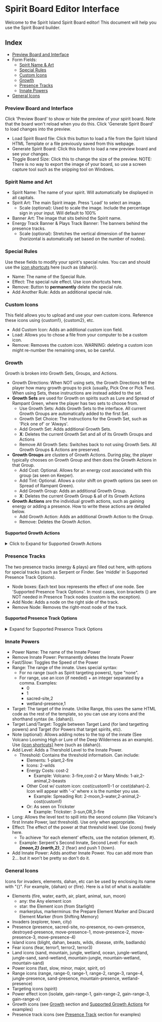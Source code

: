 # Spirit Board Editor Interface

Welcome to the Spirit Island Spirit Board editor! This document will help you use the Spirit Board builder.

## Index
- [Preview Board and Interface](#previewboard-and-interface)
- Form Fields:
  - [Spirit Name & Art](#spirit-name-and-art)
  - [Special Rules](#special-rules)
  - [Custom Icons](#custom-icons)
  - [Growth](#growth)
  - [Presence Tracks](#presence-tracks)
  - [Innate Powers](#innate-powers)
- [General Icons](#general-icons)

### Preview Board and Interface
Click 'Preview Board' to show or hide the preview of your spirit board. Note that the board won't reload when you do this. Click 'Generate Spirit Board' to load changes into the preview.
- Load Spirit Board file: Click this button to load a file from the Spirit Island HTML Template or a file previously saved from this webpage.
- Generate Spirit Board: Click this button to load a new preview board and see your changes.
- Toggle Board Size: Click this to change the size of the preview. NOTE: There is no way to export the image of your board, so use a screen capture tool such as the snipping tool on Windows.

### Spirit Name and Art
- Spirit Name: The name of your spirit. Will automatically be displayed in all capitals.
- Spirit Art: The main Spirit image. Press 'Load' to select an image.
	- Scale (optional): Used to scale the image. Include the percentage sign in your input. Will default to 100% 
- Banner Art: The image that sits behind the Spirit name.
- Energy Track Banner & Plays Track Banner: The banners behind the presence tracks.
	- Scale (optional): Stretches the vertical dimension of the banner (horizontal is automatically set based on the number of nodes).
  
### Special Rules
Use these fields to modify your spirit's special rules. You can and should use the [icon shortcuts](#general-icons) here (such as {dahan}).
- Name: The name of the Special Rule.
- Effect: The special rule effect. Use icon shortcuts here.
- Remove: Button to **permanently** delete the special rule.
- Add Another Rule: Adds an additional special rule.

### Custom Icons
This field allows you to upload and use your own custom icons. Reference these icons using {custom1}, {custom2}, etc.
- Add Custom Icon: Adds an additional custom icon field.
- Load: Allows you to chose a file from your computer to be a custom icon.
- Remove: Removes the custom icon. WARNING: deleting a custom icon might re-number the remaining ones, so be careful.

### Growth
Growth is broken into Growth Sets, Groups, and Actions.
- Growth Directions: When NOT using sets, the Growth Directions tell the player how many growth groups to pick (usually, Pick One or Pick Two). When using Sets, these instructions are instead added to the set.
- **Growth Sets** are used for Growth on spirits such as Lure and Spread of Rampant Green, where the player has two sets to choose from.
  - Use Growth Sets: Adds Growth Sets to the interface. All current Growth Groups are automatically added to the first Set.
  - Growth Set Choice: The instructions for the Growth Set, such as 'Pick one of' or 'Always'.
  - Add Growth Set: Adds additional Growth Sets.
  - **X**: Deletes the current Growth Set and all of its Growth Groups and Actions
  - Remove All Growth Sets: Switches back to not using Growth Sets. All Growth Groups & Actions are preserved.
- **Growth Groups** are clusters of Growth Actions. During play, the player typically chooses on Growth Group and then does the Growth Actions in that Group. 
  - Add Cost: Optional. Allows for an energy cost associated with this group (as seen on Keeper).
  - Add Tint: Optional. Allows a color shift on growth options (as seen on Spread of Rampant Green).
  - Add Growth Group: Adds an additional Growth Group.
  - **X**: Deletes the current Growth Group & all of its Growth Actions
- **Growth Actions** are the individual growth actions, such as gaining energy or adding a presence. How to write these actions are detailed below.
  - Add Growth Action: Adds an additional Growth Action to the Group.
  - Remove: Deletes the Growth Action.

#### Supported Growth Actions
<details>
  <summary>Click to Expand for Supported Growth Actions</summary>

|Category|Action|Usage|Details|Examples|
|------|------|------|------|----|
|Reclaim|Reclaim All, Reclaim One, Reclaim Half|reclaim-all, reclaim-one, reclaim-half OR relcaim(x)|x can be all, one, half, or custom||
||Reclaim Custom|reclaim(custom,*your custom reclaim text*)|Custom reclaim text with a unique icon.|reclaim(custom,your Unique Power Cards)|
|Adding Presence|Add Presence at Range|add-presence(x)|Add a Presence up to x Range. *x can be 'any' or 1, 2, 3 or 4*||
||Add Presence with Condition|add-presence(x,y)|Add a Presence with y conditions at x Range. y can be terrain types (including dual types), tokens, invaders, invader pieces, dahan, blight, etc.||
||Add Presence with Multiple Conditions|add-presence(x,y,z,...,*and/or*)|Add a Presence with multiple conditions y, z, etc at x Range, the last parameter must be 'or' or 'and'.|Sharp Fangs: <br>add-presence(3,jungle,beast,or)<br>Vengeance: <br>add-presence(2,town,city,blight,or)|
||Add Presence and/or Tokens|add-presence(x,token,y,and/or)|Add a Presence and/or a token y (beasts, disease, etc) at x Range.|Many Minds: <br>add-presence(3,token,beast,and)<br>Vengeance: <br>add-presence(1,token,disease,or)|
||Add Presence with Custom Text|add-presence(x,text,*your_text_here*)|Add a Presence at x Range. The presence text will read "Add a Presence *your_text_here*". The icon will be **!!!**||
||Add Presence with Custom Text and Icon(s)|add-presence(x,text,*your_text_here*,y,...)|Add a Presence at x Range. The presence text will read "Add a Presence *your_text_here*". The icon will be y and any number of additional icons separated by commas||
|Gaining Elements|Gain One Element|gain-element(x)|Gain Element x, which can be any the elements or 'any' or 'star'|'star' is the Starlight element icon|
||Gain Multiple of the Same Element|gain-element(x,y)|If y is a number, gain y of x Element||
||Gain a Choice Elements|gain-element(x,y,z,...)|If y is an element, gain x or y or z Elements|Lure: <br>gain-element(moon,air,plant)|
||Gain Multiple Elements|gain-element(x,y,z,...,*and*)|Gain elements x, y, and z (or more). The last option must *and*|Spreading Rot: gain-element(moon,water,earth,plant,and)|
|Preparing/Discarding Element Markers|Prepare One Element Marker|element-marker|Prepare 1 element marker||
||Prepare Multiple Element Marker|element-marker(x)|Prepare x element markers (x can be more than 2, or negative)|element-marker(2)|
||Discard Element Markers|element-marker(-x)|x is the number to discard|element-marker(-2)|
|Pushing|Push from Your Lands|push(x)|Push entity x (dahan, beasts, presence, etc) from 1 of your lands.||
||Push at Range|push(x,y)|Push entity x (dahan, beasts, presence, etc) from a land at range y.||
||Push with Conditions|push(x,y)|If y is a condition, push x from 1 of your lands with y condition (sacred site, beasts, etc).||
||Push from Multiple Lands with Conditions|push(x,y,z)|Push x from z lands of condition y. y can be terrain types, sacred site, token types, etc. z can be a numeral or 'each' (or another word at your own risk).|Ocean: push(presence,ocean,each)|
|Gathering|Gather into Your Lands|gather(x)|Gather entity x (dahan, beasts, presence, etc) into 1 of your lands.||
||Gather at Range|gather(x,y)|If y is a number, gather x into a land at y range.|Many Minds: <br>gather(2,beasts)|
||Gather with Conditions|gather(x,y)|If y is a condition, gather x into 1 of your lands with y condition (sacred site, beasts, etc).||
||Gather into Multiple Lands with Conditions|gather(x,y,z)|Gather x into z lands of y condition. z can be a number or 'each'|Ocean: gather(presence,ocean,each)|
|Move Presence|Move Presence|move-presence(x)|Move a Presence up to x Range||
|Gaining Energy|Gain Energy|gain-energy(x)|Gain x Energy|gain-energy(2)|
||Gain Energy per Thing|gain-energy(x)|Gain 1 Energy per Thing x (such as Elements, Sacred Sites, etc)|gain-energy(water)|
||Gain Energy per Thing plus Flat Energy|gain-energy(x,y)|Gain x Energy plus 1 Energy per Thing y|Wildfire: gain-energy(2,fire)|
||Gain Multiple Energy per Thing plus Flat Energy|gain-energy(x,y,z)|Gain x Energy plus z Energy per Thing y||
||Gain Energy per Custom Item Plus Flat Energy|gain-energy(x,text,*your_text_here*)|Gain x Energy plus 1 Energy per condition of your choosing. Icon will be a !!!.||
||Gain Energy per Custom w/ Icon Item Plus Flat Energy|gain-energy(x,text,*your_text_here*,y)|Gain x Energy plus 1 Energy per condition of your choosing. Icon will be y.||
||Gain Energy per Custom Item|gain-energy(text,*your_text_here*)|Gain 1 Energy per condition of your choosing. Icon will be a !!!.||
||Gain Energy per Custom Item w/ Icon|gain-energy(text,*your_text_here*,y)|If y is Entity, gain 1 Energy per Entity w/ your custom text. If y is number, gain y Energy per !!! w/ your custom text.||
||Gain Multiple Energy per Custom Item w/ Icon|gain-energy(text,*your_text_here*,y,z)|Gain z Energy per Entity y of your choosing.||
||Gain Energy per Card Play|energy-per-play|Gain 1 Energy per Card Play.|As seen on Trickster|
|Add Tokens|Add One Token|add-token(x,y)|At range x add token type y|add-token(2,beast)|
||Add Multiple Token of One Type|add-token(x,y, z)|Add z tokens of y type at range x|add-token(3,wilds,2)|
||Add Tokens of Different Types|add-token(x,y,z,...,and/or)|At range x, add a tokens of type y, z, and/or more. The last parameter must be 'or' or 'and'.|add-token(3,wilds,beasts,disease,and); add-token(3,strife,badlands,or);|
|Gain Power Card|Gain a Power Card|gain-power-card|||
|Repeating Growth Options|Repeat Growth Options|^x|Added to other growth options. x is the number of repeats. As seen on Fractured Days|gain-power-card^2; gain-energy(2)^3|
|Discarding Cards|Discard 2 Power Cards|discard-cards|As seen on Downpour||
||Discard 1 Power Card|discard-card|||
|Gain Card Play|Gain 1 Card Play|gain-card-play|Gain +1 Card Play|Volcano, Finder: gain-card-play|
||Gain Card Plays|gain-card-play(x)|Gain +x Card Plays||
|Forget Power Card|Forget a Power Card|forget-power-card|||
|Ignore Range |Ignore Range this Turn|ignore-range|Ignore Range this turn (as seen on Finder)||
|Gain Range |Gain Range this Turn|gain-range(x)|Gain x range for Powers this turn|gain-range(1)|
||Gain Range this Turn for...|gain-range(x,y)|Gain x range for y effects (powers, power cards, innate powers, everything) this turn|gain-range(2,powers)|
|Isolate|Isolate one of your Lands|isolate|Isolate one of your Lands||
||Isolate a land at Range|isolate(x)|Isolate a land at x Range||
|Destroy Presence|Destroy a Presence|destroy-presence|||
|Gaining Fear|Gain Fear|fear(x)|Gain x Fear||
||Gain Fear per Element|fear(x)|Gain 1 Fear per Element x||
||Gain Fear per Element plus Flat Fear|fear(x,y)|Gain x Fear plus 1 Fear per Element y||
||Gain Fear per Custom Item|fear(text,*your_text_here*)|Gain 1 Fear per condition of your choosing. Icon will be a !!!.|fear(text,for each of your blighted lands)|
||Gain Fear per Custom Item Plus Flat Fear|fear(x,text,*your_text_here*)|Gain x Fear plus 1 Fear per condition of your choosing. Icon will be a !!!.||
|Deal Damage|Damage at Range|damage(x,y)|At range x, deal y Damage|Starlight: damage(0,2)|
||Deal 1 or 2 Damage in your Lands|damage-1, damage-2|Deals 1 or 2 Damage in one of your Lands||
|Make a Power Fast|Make a Power Fast|make-fast|One of your Powers may be Fast||
|Custom|Custom Text with !!! Icon|custom(*your_text_here*)|A custom growth option with the image !!!||
||Custom Text with Any Icon|custom(*your_text_here*,x,...)|A custom growth option with the x icon of your choice (ie. town, dahan, element, etc). Can use more than 1 icon and they will appear in a row.|custom(Deal 1 Damage in each of your Sacred Sites,sacred-site,damage-1)|
||Custom Text with Text In Place of Icons|custom(*your_text_here*,text,x)|A custom growth option with the your custom text x in place of an icon.||
|**OR** Growth Options|Allows pair of two growth options|or(x,y)|x and y are growth options (like the ones above)|Fractured Days's growth: or(gain-1-time^2,gain-card-play(2))|
|Presence Track Node|Puts the growth option inside a presence track ring|presence-node(x)|x is a growth option (like the ones above)|presence-node(reclaim-one)|
</details>

### Presence Tracks
The two presence tracks (energy & plays) are filled out here, with options for special tracks (such as Serpent or Finder. See 'middle' in Supported Presence Track Options).
  - Node boxes: Each text box represents the effect of one node. See 'Supported Presence Track Options'. In most cases, icon brackets {} are NOT needed in Presence Track nodes (custom is the exception).
  - Add Node: Adds a node on the right side of the track.
  - Remove Node: Removes the right-most node of the track.

#### Supported Presence Track Options
<details>
  <summary>Expand for Supported Presence Track Options</summary>

|Presence Track Effect|Usage|Details|Examples|
|------|------|------|----|
|Energy/Turn or Card Plays|Integer 1,2,3,4,5,6,7 etc.|Number will become Energy/Turn in energy track and Card Plays in the card play track|River cardplay track: 1,2,2,3,reclaim-one,4,5|
||For Energy, +1,-2,+3 etc.|Will modify energy gain instead of flat energy gain (think Finder)|Finder 'top row': 0,sun,2+water,**+2**,+1+any|
|Elements|sun,moon,fire,air,water,earth,plant,animal|Can be used in combinations|Thunderspeaker energy track: 1,air,2,fire,sun,3|
||any, star|'any' is any element, 'star' is the Element icon from Starlight||
|Element Markers|markerplus, markerminus|Gain or pay element markers|Shifting Memory energy track: 0,1,2,3+markerplus,4,reclaim-one,5,6+markerplus<br>Shifting Memory plays track: 1,2,2,markerminus+markerminus+gain-card-play,3|
|Reclaim One|reclaim-one|Reclaim one card, can be used in combinations|River cardplay track: 1,2,2,3,reclaim-one,4,5|
|Combinations|separate with a '+'|Can include energy, cardplays, markers, move-presence, gain-range, reclaim one, and custom. Can be more than 2 things.|Stone's cardplay track: 1,earth,earth,earth+reclaim-one,earth+any,2+earth|
|Push/Gather|push(x), gather(x)|Push or Gather x from/into one of your Lands. x can be most token/entities (explorer, wilds, presence, etc).|Trickster's cardplay track: 2,push(dahan),3,3,4,air,5|
||push(x;y)|Push x or y from one of your Lands. Could do z but its not recommended. Gather not implemented.|Finder's bottom track: push(town;city)|
|Isolate|isolate|Isolate one of your Lands.|Custom cardplay track: 1,2,isolate,3,3,4,5|
|Move a Presence|move-presence(x)|Move a presence x range, can be used in combinations.|Downpour cardplay track: 1,move-presence(1),water,2,move-presence(1),3|
|Pay 2 to Gain Power Card|gain-card-pay-2|Pay 2 Energy to Gain Power Card|Many Minds cardplay track: 1,2,gain-card-pay-2,3,3,4,5|
|Gain Card Play|gain-card-play|Gain an additional card play not in the normal way (think Stone or Finder)|Stone energy track: 2,3,gain-card-play^minor,4,gain-card-play^minor,6,gain-card-play^minor|
|Gain Range|gain-range(x)|Gain +x range||
||gain-range(x;y)|Gain +x range on "y"|range(1;everything)|
|Add Token|token(x)|Adds a token x to 1 of your lands||
|Notate with Icon (like Stone)|^x|Puts icon x in top left corner of presence node|Stone top row: 2,3,gain-card-play^minor,4,gain-card-play^minor,6,gain-card-play^minor|
|Notate with Energy (like Starlight)|^energy(x)|Puts an energy icon in the top left with value x (can be negative, use + to show +). Recommended to use with custom|custom(Pay 2 Energy to Gain a Card Play,gain-card-play)^energy(-2)|
|Forget Power|forget-power-card|Forget a power card. Unlikely to be useful because presence track actions are optional|Custom energy track: 1,3+forget-power-card,5+forget-power-card,7+forget-power-card|
|Custom|custom(*your_text*)|Add custom text to the presence node. Image will be !!!.|Custom energy track: 1,2,custom(Draw 1 Minor Power),3,water,4|
||custom(*your_text*;{x})|Add custom text to the presence node. x is an icon(s) and/or text. Note the semicolon.|Custom energy track: 1,2,custom(Destroy 1 Town or City;{town}/{city}),3,water,4|
|Middle Nodes|middle(wrap other node options)|Wrap your presence node options in middle() to have them appear in the middle of the tracks. Only do this to energy track nodes.|Serpent energy track: 1,fire,any,reclaim-one,**middle(earth)**,6,any,12|

</details>

### Innate Powers
  - Power Name: The name of the Innate Power
  - Remove Innate Power: Permanently deletes the Innate Power
  - Fast/Slow: Toggles the Speed of the Power
  - Range: The range of the innate. Uses special syntax:
    - For no range (such as Spirit targeting powers), type "none".
    - For range, use an icon (if needed) + an integer separated by a comma. Examples:
      - 0
      - 1
      - sacred-site,2
      - wetland-presence,1
  - Target: The target of the innate. Unlike Range, this uses the same HTML code as the rest of the template, so you can use any icons and the shorthand syntax (ie. {dahan}).
  - Target Land/Target: Toggle between Target Land (for land targetting powers) and Target (for Powers that target spirits, etc).
  - Note (optional): Allows adding notes to the top of the innate (See Volcano Looming High or Lure of the Deep Wilderness as an example). Use [{icon shortcuts}](#general-icons) here (such as {dahan}).
  - Add Level: Adds a Thershold Level to the Innate Power.
    - Threshold: Contains the threshold informatioin. Can include:
      - Elements: 1-plant,2-fire
      - Icons: 2-wilds
      - Energy Costs: cost-2
        - Example: Volcano: 3-fire,cost-2 or Many Minds: 1-air,2-animal,2-beasts
      - Other Cost w/ custom icon: cost(custom1)-1 or cost(dahan)-2. Icon will appear with '-x' where x is the number you use.
        - Example: Spreading Rot: 2-moon,3-water,2-animal,2-cost(custom1)
      - Or: As seen on Trickster
        - Example: Trickster: 3-sun,OR,3-fire
  - Long: Allows the level text to spill into the second column (like Volcano's first Innate Power, last threshold). Use only when appropriate.
  - Effect: The effect of the power at that threshold level. Use {icons} freely here.
    - To achieve 'for each element' effects, use the notation {element, #}.
    - Example: Serpent's Second Innate, Second Level: For each ***{moon,2} {earth,2}***, 2 {fear} and push 1 {town}.
  - Add Innate Power: Adds another Innate Power. You can add more than 2... but it won't be pretty so don't do it.
	
### General Icons
Icons for invaders, elements, dahan, etc can be used by enclosing its name with "{}". For example, {dahan} or {fire}. Here is a list of what is available:
- Elements (fire, water, earth, air, plant, animal, sun, moon)
	- any: the Any element icon
	- star: the Element icon (from Starlight)
	- markerplus, markerminus: the Prepare Element Marker and Discard Element Marker (from Shifting Memory)
- Invaders (explorer, town, city)  
- Presence (presence, sacred-site, no-presence, no-own-presence, destroyed-presence, move-presence-1, move-presence-2, move-presence-3, move-presence-4)  
- Island icons (blight, dahan, beasts, wilds, disease, strife, badlands)  
- Fear icons (fear, terror1, terror2, terror3)
- Land icons (sand, mountain, jungle, wetland, ocean, jungle-wetland, jungle-sand, sand-wetland, mountain-jungle, mountain-wetland, mountain-sand)  
- Power icons (fast, slow, minor, major, spirit, or)
- Range icons (range, range-0, range-1, range-2, range-3, range-4, jungle-presence, sand-presence, mountain-presence, wetland-presence)
- Targeting icons (spirit)  
- Power effect icon (isolate, gain-range-1, gain-range-2, gain-range-3, gain-range-x)
- Growth icons (see [Growth](#growth) section and [Supported Growth Actions](#supported-growth-actions) for examples)
- Presence track icons (see [Presence Track](#presence-tracks) section for examples)
